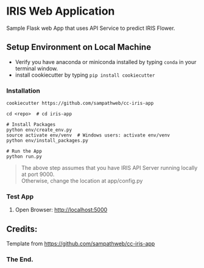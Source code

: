 # IRIS Web Application

Sample Flask web App that uses API Service to predict IRIS Flower.

## Setup Environment on Local Machine

* Verify you have anaconda or miniconda installed by typing `conda` in your terminal window.
* install cookiecutter by typing `pip install cookiecutter`

### Installation

```
cookiecutter https://github.com/sampathweb/cc-iris-app

cd <repo>  # cd iris-app

# Install Packages
python env/create_env.py
source activate env/venv  # Windows users: activate env/venv
python env/install_packages.py

# Run the App
python run.py

````

> The above step assumes that you have IRIS API Server running locally at port 9000.  
> Otherwise, change the location at app/config.py


### Test App

1. Open Browser:  [http://localhost:5000](http://localhost:9000)

## Credits:

Template from https://github.com/sampathweb/cc-iris-app


### The End.